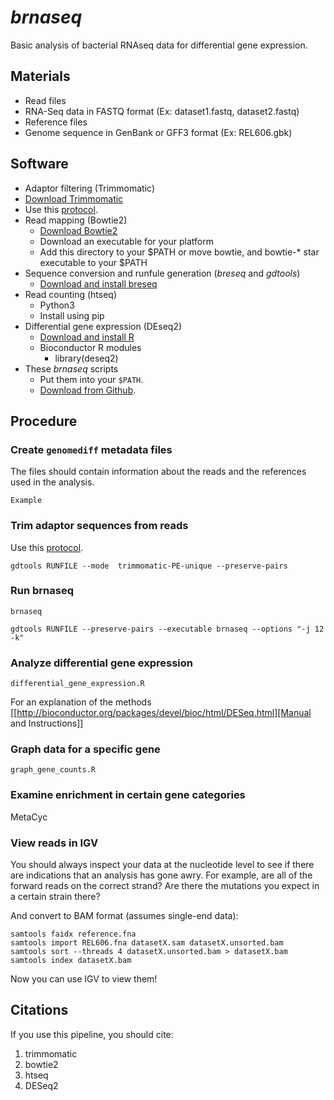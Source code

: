 # _brnaseq_
Basic analysis of bacterial RNAseq data for differential gene expression.


## Materials
* Read files
 * RNA-Seq data in FASTQ format (Ex: dataset1.fastq, dataset2.fastq)
* Reference files
 * Genome sequence in GenBank or GFF3 format (Ex: REL606.gbk)

## Software
* Adaptor filtering (Trimmomatic)
 * [Download Trimmomatic](http://www.usadellab.org/cms/?page=trimmomatic)
 * Use this [protocol](https://barricklab.org/twiki/bin/view/Lab/ProtocolsTrimmomaticCommands).
* Read mapping (Bowtie2)
  * [Download Bowtie2](http://bowtie-bio.sourceforge.net/bowtie2)
  * Download an executable for your platform
  * Add this directory to your $PATH or move bowtie, and bowtie-* star executable to your $PATH
* Sequence conversion and runfule generation (_breseq_ and _gdtools_)
  * [Download and install breseq](http://barricklab.org/breseq)
* Read counting (htseq)
  * Python3
  * Install using pip
* Differential gene expression (DEseq2)
  * [Download and install R](http://cran.r-project.org/)
  * Bioconductor R modules
    * library(deseq2)
* These _brnaseq_ scripts
  * Put them into your `$PATH`.
  * [Download from Github](https://github.com/barricklab/barricklab/blob/master/brnaseq).

## Procedure

### Create <code>genomediff</code> metadata files

The files should contain information about the reads and the references used in the analysis.

```
Example

```

### Trim adaptor sequences from reads

Use this [protocol](https://barricklab.org/twiki/bin/view/Lab/ProtocolsTrimmomaticCommands).

```
gdtools RUNFILE --mode  trimmomatic-PE-unique --preserve-pairs
```

### Run brnaseq

```
brnaseq
```

```
gdtools RUNFILE --preserve-pairs --executable brnaseq --options "-j 12 -k"
```

### Analyze differential gene expression

```
differential_gene_expression.R
```

For an explanation of the methods [[http://bioconductor.org/packages/devel/bioc/html/DESeq.html][Manual and Instructions]]

### Graph data for a specific gene

```
graph_gene_counts.R
```

### Examine enrichment in certain gene categories

MetaCyc

### View reads in IGV

You should always inspect your data at the nucleotide level to see if there are
indications that an analysis has gone awry. For example, are all of the forward
reads on the correct strand? Are there the mutations you expect in a certain strain there?

And convert to BAM format (assumes single-end data):
```
samtools faidx reference.fna
samtools import REL606.fna datasetX.sam datasetX.unsorted.bam
samtools sort --threads 4 datasetX.unsorted.bam > datasetX.bam
samtools index datasetX.bam
```

Now you can use IGV to view them!

## Citations

If you use this pipeline, you should cite:
1. trimmomatic
2. bowtie2
3. htseq
4. DESeq2
